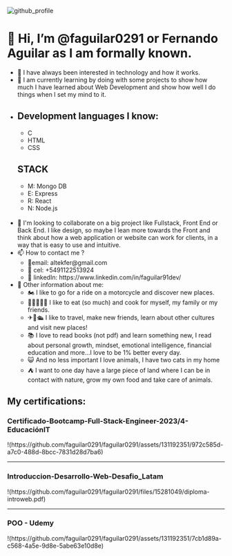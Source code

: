 
![github_profile](https://github.com/faguilar0291/faguilar0291/assets/131192351/1eabdc19-16a5-468a-95ad-04cb71e244d2)

<h1>👋 Hi, I’m @faguilar0291 or Fernando Aguilar as I am formally known.</h1>
<ul>
      <li>👀 I have always been interested in technology and how it works.</li>
      <li>🌱 I am currently learning by doing with some projects to show 
      how much I have learned about Web Development and show how well 
      I do things when I set my mind to it.</li>
	<li>
		<h2>Development languages I know:</h2>
		<ul>
			<li>C</li>
			<li>HTML</li>
			<li>CSS</li>
		</ul>
		<h2>STACK</h2>
		<ul>
			<li>M: Mongo DB</li>
			<li>E: Express</li>
			<li>R: React</li>
			<li>N: Node.js</li>
		</ul>
	</li>
	</br>
      <li>💞️ I'm looking to collaborate on a big project like Fullstack, Front End or Back End. 
      I like design, so maybe I lean more towards the Front and think about how a web application 
      or website can work for clients, in a way that is easy to use and intuitive.</li>
      <li>📫 How to contact me ?
            <ul start="1">
                  <li>📧email: altekfer@gmail.com</li>
                  <li>📲 cel: +5491122513924</li>
                  <li>👔 linkedIn: https://www.linkedin.com/in/faguilar91dev/</li>
            </ul>
      </li>
      <li>💚 Other information about me: 
		<ul>
			<li>🏍 I like to go for a ride on a motorcycle and discover new places.</li>
			<li>🍕🍔🍟🥐🍜 I like to eat (so much) and cook for myself, my family or my friends.</li>
			<li>✈🚆🛳 I like to travel, make new friends, learn about other cultures and visit new places!</li>
			<li>📚 I love to read books (not pdf) and learn something new, I read about personal growth, mindset, 
          		emotional intelligence, financial education and more...I love to be 1% better every day.</li>
			<li>😺 And no less important I love animals, I have two cats in my home</li>
			<li>⛺ I want to one day have a large piece of land where I can be in contact with nature, grow my own food and take care of animals.</li>
		</ul>
      </li>
</ul>
<h2> My certifications:</h2>
<h3>Certificado-Bootcamp-Full-Stack-Engineer-2023/4-EducaciónIT</h3>
!(https://github.com/faguilar0291/faguilar0291/assets/131192351/972c585d-a7c0-488d-8bcc-7831d28d7ba6)
<hr>
<h3>Introduccion-Desarrollo-Web-Desafio_Latam</h3>
!(https://github.com/faguilar0291/faguilar0291/files/15281049/diploma-introweb.pdf)
<hr>
<h3>POO - Udemy</h3>
!(https://github.com/faguilar0291/faguilar0291/assets/131192351/7cb1d89a-c568-4a5e-9d8e-5abe63e10d8e)

